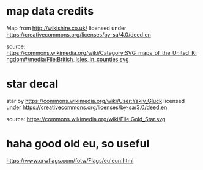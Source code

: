 # map data credits

Map from http://wikishire.co.uk/ licensed under https://creativecommons.org/licenses/by-sa/4.0/deed.en

source: https://commons.wikimedia.org/wiki/Category:SVG_maps_of_the_United_Kingdom#/media/File:British_Isles_in_counties.svg

# star decal

star by https://commons.wikimedia.org/wiki/User:Yakiv_Gluck licensed under https://creativecommons.org/licenses/by-sa/3.0/deed.en

source: https://commons.wikimedia.org/wiki/File:Gold_Star.svg

# haha good old eu, so useful

https://www.crwflags.com/fotw/Flags/eu'eun.html
